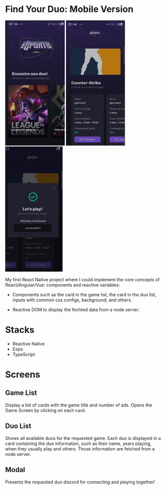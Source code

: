 # Find Your Duo:  Mobile Version

<div>
  <img height="400px" src="./assets/readme/GameList.PNG" alt="exemplo imagem">
  <img height="400px" src="./assets/readme/AddList.png" alt="exemplo imagem">
  <img height="400px" src="./assets/readme/Modal.png" alt="exemplo imagem">
</div>

My first React Native project where I could implement the core concepts of React/Angular/Vue: components and reactive variables:

- Components such as the card in the game list, the card in the duo list, inputs with common css configs, background, and others.

- Reactive DOM to display the fechted data from a node server.


# Stacks

- Reactive Native
- Expo
- TypeScript

# Screens

## Game List

Display a list of cards with the game title and number of ads. Opens the Game Screen by clicking on each card.

## Duo List

Shows all available duos for the requested game. Each duo is displayed in a card containing the duo information, such as their name, years playing, when they usually play and others. Those information are fetched from a node server.

## Modal

Presents the requested duo discord for connecting and playing together!
